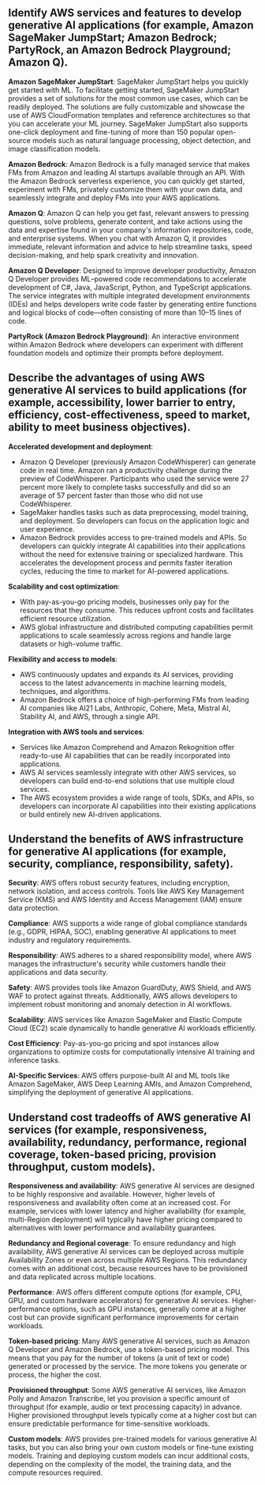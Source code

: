 ## Identify AWS services and features to develop generative AI applications (for example, Amazon SageMaker JumpStart; Amazon Bedrock; PartyRock, an Amazon Bedrock Playground; Amazon Q).
**Amazon SageMaker JumpStart**: SageMaker JumpStart helps you quickly get started with ML. To facilitate getting started, SageMaker JumpStart provides a set of solutions for the most common use cases, which can be readily deployed. The solutions are fully customizable and showcase the use of AWS CloudFormation templates and reference architectures so that you can accelerate your ML journey. SageMaker JumpStart also supports one-click deployment and fine-tuning of more than 150 popular open-source models such as natural language processing, object detection, and image classification models.

**Amazon Bedrock**: Amazon Bedrock is a fully managed service that makes FMs from Amazon and leading AI startups available through an API. With the Amazon Bedrock serverless experience, you can quickly get started, experiment with FMs, privately customize them with your own data, and seamlessly integrate and deploy FMs into your AWS applications.

**Amazon Q**: Amazon Q can help you get fast, relevant answers to pressing questions, solve problems, generate content, and take actions using the data and expertise found in your company's information repositories, code, and enterprise systems. When you chat with Amazon Q, it provides immediate, relevant information and advice to help streamline tasks, speed decision-making, and help spark creativity and innovation.

**Amazon Q Developer**: Designed to improve developer productivity, Amazon Q Developer provides ML–powered code recommendations to accelerate development of C#, Java, JavaScript, Python, and TypeScript applications. The service integrates with multiple integrated development environments (IDEs) and helps developers write code faster by generating entire functions and logical blocks of code—often consisting of more than 10–15 lines of code.

**PartyRock (Amazon Bedrock Playground)**: An interactive environment within Amazon Bedrock where developers can experiment with different foundation models and optimize their prompts before deployment.

## Describe the advantages of using AWS generative AI services to build applications (for example, accessibility, lower barrier to entry, efficiency, cost-effectiveness, speed to market, ability to meet business objectives).
**Accelerated development and deployment**:
- Amazon Q Developer (previously Amazon CodeWhisperer) can generate code in real time. Amazon ran a productivity challenge during the preview of CodeWhisperer. Participants who used the service were 27 percent more likely to complete tasks successfully and did so an average of 57 percent faster than those who did not use CodeWhisperer.
- SageMaker handles tasks such as data preprocessing, model training, and deployment. So developers can focus on the application logic and user experience.
- Amazon Bedrock provides access to pre-trained models and APIs. So developers can quickly integrate AI capabilities into their applications without the need for extensive training or specialized hardware. This accelerates the development process and permits faster iteration cycles, reducing the time to market for AI-powered applications.

**Scalability and cost optimization**:
- With pay-as-you-go pricing models, businesses only pay for the resources that they consume. This reduces upfront costs and facilitates efficient resource utilization.
- AWS global infrastructure and distributed computing capabilities permit applications to scale seamlessly across regions and handle large datasets or high-volume traffic.

**Flexibility and access to models**:
- AWS continuously updates and expands its AI services, providing access to the latest advancements in machine learning models, techniques, and algorithms.
- Amazon Bedrock offers a choice of high-performing FMs from leading AI companies like AI21 Labs, Anthropic, Cohere, Meta, Mistral AI, Stability AI, and AWS, through a single API.

**Integration with AWS tools and services**:
- Services like Amazon Comprehend and Amazon Rekognition offer ready-to-use AI capabilities that can be readily incorporated into applications.
- AWS AI services seamlessly integrate with other AWS services, so developers can build end-to-end solutions that use multiple cloud services.
- The AWS ecosystem provides a wide range of tools, SDKs, and APIs, so developers can incorporate AI capabilities into their existing applications or build entirely new AI-driven applications.

## Understand the benefits of AWS infrastructure for generative AI applications (for example, security, compliance, responsibility, safety).
**Security**: AWS offers robust security features, including encryption, network isolation, and access controls. Tools like AWS Key Management Service (KMS) and AWS Identity and Access Management (IAM) ensure data protection.

**Compliance**: AWS supports a wide range of global compliance standards (e.g., GDPR, HIPAA, SOC), enabling generative AI applications to meet industry and regulatory requirements.

**Responsibility**: AWS adheres to a shared responsibility model, where AWS manages the infrastructure's security while customers handle their applications and data security.

**Safety**: AWS provides tools like Amazon GuardDuty, AWS Shield, and AWS WAF to protect against threats. Additionally, AWS allows developers to implement robust monitoring and anomaly detection in AI workflows.

**Scalability**: AWS services like Amazon SageMaker and Elastic Compute Cloud (EC2) scale dynamically to handle generative AI workloads efficiently.

**Cost Efficiency**: Pay-as-you-go pricing and spot instances allow organizations to optimize costs for computationally intensive AI training and inference tasks.

**AI-Specific Services**: AWS offers purpose-built AI and ML tools like Amazon SageMaker, AWS Deep Learning AMIs, and Amazon Comprehend, simplifying the deployment of generative AI applications.

## Understand cost tradeoffs of AWS generative AI services (for example, responsiveness, availability, redundancy, performance, regional coverage, token-based pricing, provision throughput, custom models).
**Responsiveness and availability**: AWS generative AI services are designed to be highly responsive and available. However, higher levels of responsiveness and availability often come at an increased cost. For example, services with lower latency and higher availability (for example, multi-Region deployment) will typically have higher pricing compared to alternatives with lower performance and availability guarantees.

**Redundancy and Regional coverage**: To ensure redundancy and high availability, AWS generative AI services can be deployed across multiple Availability Zones or even across multiple AWS Regions. This redundancy comes with an additional cost, because resources have to be provisioned and data replicated across multiple locations.

**Performance**: AWS offers different compute options (for example, CPU, GPU, and custom hardware accelerators) for generative AI services. Higher-performance options, such as GPU instances, generally come at a higher cost but can provide significant performance improvements for certain workloads.

**Token-based pricing**: Many AWS generative AI services, such as Amazon Q Developer and Amazon Bedrock, use a token-based pricing model. This means that you pay for the number of tokens (a unit of text or code) generated or processed by the service. The more tokens you generate or process, the higher the cost.

**Provisioned throughput**: Some AWS generative AI services, like Amazon Polly and Amazon Transcribe, let you provision a specific amount of throughput (for example, audio or text processing capacity) in advance. Higher provisioned throughput levels typically come at a higher cost but can ensure predictable performance for time-sensitive workloads.

**Custom models**: AWS provides pre-trained models for various generative AI tasks, but you can also bring your own custom models or fine-tune existing models. Training and deploying custom models can incur additional costs, depending on the complexity of the model, the training data, and the compute resources required.
